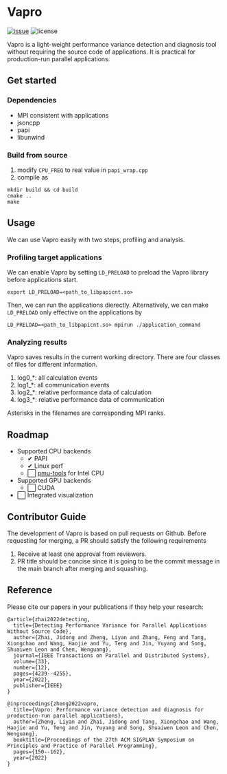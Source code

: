 # Vapro

[![issue](https://img.shields.io/github/issues/thu-pacman/VAPRO)](https://github.com/thu-pacman/VAPRO/issues)
![license](https://img.shields.io/github/license/thu-pacman/vapro)

Vapro is a light-weight performance variance detection and diagnosis tool without requiring the source code of applications. It is practical for production-run parallel applications.

## Get started

### Dependencies

- MPI consistent with applications
- jsoncpp
- papi
- libunwind

### Build from source

1. modify `CPU_FREQ` to real value in `papi_wrap.cpp`
2. compile as
```
mkdir build && cd build
cmake ..
make
```

## Usage

We can use Vapro easily with two steps, profiling and analysis.

### Profiling target applications
We can enable Vapro by setting `LD_PRELOAD` to preload the Vapro library before applications start.
```
export LD_PRELOAD=<path_to_libpapicnt.so>
```
Then, we can run the applications dierectly. Alternatively, we can make `LD_PRELOAD` only effective on the applications by
```
LD_PRELOAD=<path_to_libpapicnt.so> mpirun ./application_command
```

### Analyzing results
Vapro saves results in the current working directory. There are four classes of files for different information.

   1. log0_*: all calculation events
   2. log1_*: all communication events
   3. log2_*: relative performance data of calculation
   4. log3_*: relative performance data of communication

   Asterisks in the filenames are corresponding MPI ranks. 


## Roadmap

- Supported CPU backends
  - ✔ PAPI
  - ✔ Linux perf
  - ⬜ [pmu-tools](https://github.com/andikleen/pmu-tools) for Intel CPU
- Supported GPU backends
  - ⬜ CUDA
- ⬜ Integrated visualization

## Contributor Guide

The development of Vapro is based on pull requests on Github. Before requesting for merging, a PR should satisfy the following requirements

1. Receive at least one approval from reviewers.
2. PR title should be concise since it is going to be the commit message in the main branch after merging and squashing.

## Reference

Please cite our papers in your publications if they help your research:

```plaintext
@article{zhai2022detecting,
  title={Detecting Performance Variance for Parallel Applications Without Source Code},
  author={Zhai, Jidong and Zheng, Liyan and Zhang, Feng and Tang, Xiongchao and Wang, Haojie and Yu, Teng and Jin, Yuyang and Song, Shuaiwen Leon and Chen, Wenguang},
  journal={IEEE Transactions on Parallel and Distributed Systems},
  volume={33},
  number={12},
  pages={4239--4255},
  year={2022},
  publisher={IEEE}
}

@inproceedings{zheng2022vapro,
  title={Vapro: Performance variance detection and diagnosis for production-run parallel applications},
  author={Zheng, Liyan and Zhai, Jidong and Tang, Xiongchao and Wang, Haojie and Yu, Teng and Jin, Yuyang and Song, Shuaiwen Leon and Chen, Wenguang},
  booktitle={Proceedings of the 27th ACM SIGPLAN Symposium on Principles and Practice of Parallel Programming},
  pages={150--162},
  year={2022}
}
```
